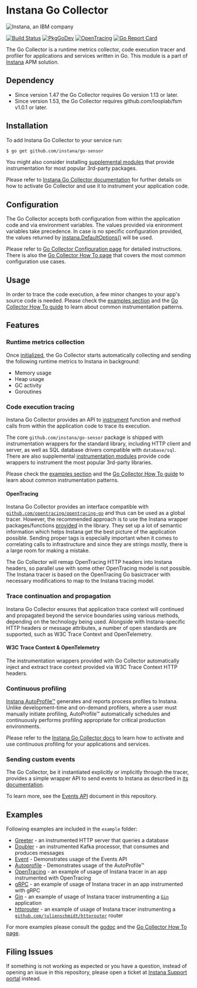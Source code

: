 # Instana Go Collector

![Instana, an IBM company](https://user-images.githubusercontent.com/203793/135623131-0babc5b4-7599-4511-8bf0-ce05922de8a3.png)

[![Build Status](https://circleci.com/gh/instana/go-sensor/tree/master.svg?style=svg)](https://circleci.com/gh/instana/go-sensor/tree/main)
[![PkgGoDev](https://pkg.go.dev/badge/github.com/instana/go-sensor)][pkg.go.dev]
[![OpenTracing](https://img.shields.io/badge/OpenTracing-enabled-blue.svg)](http://opentracing.io)
[![Go Report Card](https://goreportcard.com/badge/github.com/instana/go-sensor)](https://goreportcard.com/report/github.com/instana/go-sensor)

The Go Collector is a runtime metrics collector, code execution tracer and profiler for applications and services written in Go. This module
is a part of [Instana](https://instana.com) APM solution.

## Dependency
- Since version 1.47 the Go Collector requires Go version 1.13 or later.
- Since version 1.53, the Go Collector requires github.com/looplab/fsm v1.0.1 or later.

## Installation

To add Instana Go Collector to your service run:

```bash
$ go get github.com/instana/go-sensor
```

You might also consider installing [supplemental modules](https://www.ibm.com/docs/en/obi/current?topic=technologies-monitoring-go#supported-frameworks-and-libraries)
that provide instrumentation for most popular 3rd-party packages.

Please refer to [Instana Go Collector documentation][docs.installation] for further details on how to activate Go Collector and use it to
instrument your application code.

## Configuration

The Go Collector accepts both configuration from within the application code and via environment variables. The values provided via enironment
variables take precedence. In case is no specific configuration provided, the values returned by
[instana.DefaultOptions()][instana.DefaultOptions] will be used.

Please refer to [Go Collector Configuration page][docs.configuration] for detailed instructions. There is also the
[Go Collector How To page][docs.howto.configuration] that covers the most common configuration use cases.

## Usage

In order to trace the code execution, a few minor changes to your app's source code is needed. Please check the [examples section](#examples)
and the [Go Collector How To guide][docs.howto.instrumentation] to learn about common instrumentation patterns.

## Features

### Runtime metrics collection

Once [initialized](https://www.ibm.com/docs/en/obi/current?topic=go-collector-common-operations#how-to-initialize-go-collector), the Go Collector starts automatically
collecting and sending the following runtime metrics to Instana in background:

* Memory usage
* Heap usage
* GC activity
* Goroutines

### Code execution tracing

Instana Go Collector provides an API to [instrument][docs.howto.instrumentation] function and method calls from within the application code
to trace its execution.

The core `github.com/instana/go-sensor` package is shipped with instrumentation wrappers for the standard library, including HTTP client and
server, as well as SQL database drivers compatible with `database/sql`. There are also supplemental
[instrumentation modules](https://www.ibm.com/docs/en/obi/current?topic=technologies-monitoring-go#supported-frameworks-and-libraries) provide code wrappers to instrument
the most popular 3rd-party libraries.

Please check the [examples section](#examples) and the [Go Collector How To guide][docs.howto.instrumentation] to learn about common
instrumentation patterns.

#### OpenTracing

Instana Go Collector provides an interface compatible with [`github.com/opentracing/opentracing-go`](https://github.com/opentracing/opentracing-go) and thus can be used as a global tracer. However, the recommended approach is to use the Instana wrapper packages/functions [provided](./instrumentation) in the library. They set up a lot of semantic information which helps Instana get the best picture of the application possible. Sending proper tags is especially important when it comes to correlating calls to infrastructure and since they are strings mostly, there is a large room for making a mistake.

The Go Collector will remap OpenTracing HTTP headers into Instana headers, so parallel use with some other OpenTracing model is not possible. The Instana tracer is based on the OpenTracing Go basictracer with necessary modifications to map to the Instana tracing model.

### Trace continuation and propagation

Instana Go Collector ensures that application trace context will continued and propagated beyond the service boundaries using various
methods, depending on the technology being used. Alongside with Instana-specific HTTP headers or message attributes, a number of open
standards are supported, such as W3C Trace Context and OpenTelemetry.

#### W3C Trace Context & OpenTelemetry

The instrumentation wrappers provided with Go Collector automatically inject and extract trace context provided via W3C Trace Context HTTP
headers.

### Continuous profiling

[Instana AutoProfile™][docs.autoprofile] generates and reports process profiles to Instana. Unlike development-time and on-demand profilers,
where a user must manually initiate profiling, AutoProfile™ automatically schedules and continuously performs profiling appropriate for
critical production environments.

Please refer to the [Instana Go Collector docs](https://www.ibm.com/docs/en/obi/current?topic=go-collector-common-operations#instana-autoprofile%E2%84%A2) to learn how to activate and
use continuous profiling for your applications and services.

### Sending custom events

The Go Collector, be it instantiated explicitly or implicitly through the tracer, provides a simple wrapper API to send events to Instana as described in [its documentation](https://www.ibm.com/docs/en/obi/current?topic=integrations-sdks-apis).

To learn more, see the [Events API](./EventAPI.md) document in this repository.

## Examples

Following examples are included in the `example` folder:

* [Greeter](./example/http-database-greeter) - an instrumented HTTP server that queries a database
* [Doubler](./example/kafka-producer-consumer) - an instrumented Kafka processor, that consumes and produces messages
* [Event](./example/event) - Demonstrates usage of the Events API
* [Autoprofile](./example/autoprofile) - Demonstrates usage of the AutoProfile™
* [OpenTracing](./example/opentracing) - an example of usage of Instana tracer in an app instrumented with OpenTracing
* [gRPC](./example/grpc-client-server) - an example of usage of Instana tracer in an app instrumented with gRPC
* [Gin](./example/gin) - an example of usage of Instana tracer instrumenting a [`Gin`](github.com/gin-gonic/gin) application
* [httprouter](./example/httprouter) - an example of usage of Instana tracer instrumenting a [`github.com/julienschmidt/httprouter`](https://github.com/julienschmidt/httprouter) router

For more examples please consult the [godoc][godoc] and the [Go Collector How To page](https://www.ibm.com/docs/en/obi/current?topic=go-collector-common-operations).

## Filing Issues

If something is not working as expected or you have a question, instead of opening an issue in this repository, please open a ticket at [Instana Support portal](https://support.instana.com/hc/requests/new) instead.

<!-- Links section -->

[godoc]: https://pkg.go.dev/github.com/instana/go-sensor/?tab=doc#pkg-examples
[pkg.go.dev]: https://pkg.go.dev/github.com/instana/go-sensor
[docs.autoprofile]: https://www.ibm.com/docs/en/obi/current?topic=technologies-monitoring-go#instana-autoprofile%E2%84%A2
[docs.configuration]: https://www.ibm.com/docs/en/obi/current?topic=go-collector-configuration
[docs.installation]: https://www.ibm.com/docs/en/obi/current?topic=go-collector-installation
[docs.howto.configuration]: https://www.ibm.com/docs/en/obi/current?topic=go-collector-common-operations#configuration
[docs.howto.instrumentation]: https://www.ibm.com/docs/en/obi/current?topic=go-collector-common-operations#instrumentation
[instana.DefaultOptions]: https://pkg.go.dev/github.com/instana/go-sensor#DefaultOptions
